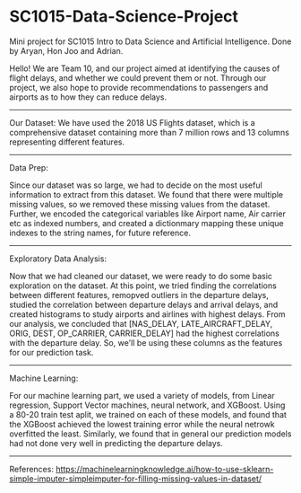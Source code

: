 # SC1015-Data-Science-Project
Mini project for SC1015 Intro to Data Science and Artificial Intelligence. Done by Aryan, Hon Joo and Adrian.


Hello! We are Team 10, and our project aimed at identifying the causes of flight delays, and whether we could prevent them or not. Through our project, we also hope to provide recommendations to passengers and airports as to how they can reduce delays.

---

Our Dataset: We have used the 2018 US Flights dataset, which is a comprehensive dataset containing more than 7 million rows and 13 columns representing different features.

---

Data Prep: 

Since our dataset was so large, we had to decide on the most useful information to extract from this dataset. We found that there were multiple missing values, so we removed these missing values from the dataset. Further, we encoded the categorical variables like Airport name, Air carrier etc as indexed numbers, and created a dictionmary mapping these unique indexes to the string names, for future reference.

---

Exploratory Data Analysis:

Now that we had cleaned our dataset, we were ready to do some basic exploration on the dataset. At this point, we tried finding the correlations between different features, remopved outliers in the departure delays, studied the correlation between departure delays and arrival delays, and created histograms to study airports and airlines with highest delays. From our analysis, we concluded that [NAS_DELAY, LATE_AIRCRAFT_DELAY, ORIG, DEST, OP_CARRIER, CARRIER_DELAY] had the highest correlations with the departure delay. So, we'll be using these columns as the features for our prediction task.

---

Machine Learning:

For our machine learning part, we used a variety of models, from Linear regression, Support Vector machines, neural network, and XGBoost. Using a 80-20 train test aplit, we trained on each of these models, and found that the XGBoost achieved the lowest training error while the neural netrowk overfitted the least. Similarly, we found that in general our prediction models had not done very well in predicting the departure delays.

---

References:
https://machinelearningknowledge.ai/how-to-use-sklearn-simple-imputer-simpleimputer-for-filling-missing-values-in-dataset/
